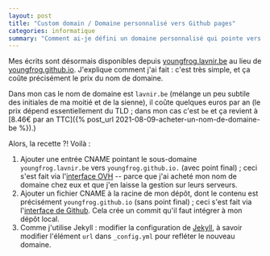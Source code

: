 ```yaml
---
layout: post
title: "Custom domain / Domaine personnalisé vers Github pages"
categories: informatique
summary: "Comment ai-je défini un domaine personnalisé qui pointe vers mon site (publié au travers de Github pages)."
---
```

Mes écrits sont désormais disponibles depuis [youngfrog.lavnir.be](https://youngfrog.lavnir.be) au lieu de [youngfrog.github.io](https://youngfrog.github.io). 
J'explique comment j'ai fait : c'est très simple, et ça coûte précisément le prix du nom de domaine.

Dans mon cas le nom de domaine est `lavnir.be`  (mélange un peu subtile des initiales de ma moitié et de la sienne), il coûte quelques euros par an (le prix dépend essentiellement du TLD ; dans mon cas c'est `be` et ça revient à [8.46€ par an TTC]({% post_url 2021-08-09-acheter-un-nom-de-domaine-be %}).)

Alors, la recette ?! Voilà :

1. Ajouter une entrée CNAME pointant le sous-domaine `youngfrog.lavnir.be` vers `youngfrog.github.io.` (avec point final) ; ceci s'est fait via l'[interface OVH](https://docs.ovh.com/fr/domains/editer-ma-zone-dns/) -- parce que j'ai acheté mon nom de domaine chez eux et que j'en laisse la gestion sur leurs serveurs.
2. Ajouter un fichier CNAME à la racine de mon dépôt, dont le contenu est précisément `youngfrog.github.io` (sans point final) ; ceci s'est fait via l'[interface de Github](https://help.github.com/en/github/working-with-github-pages/managing-a-custom-domain-for-your-github-pages-site#configuring-a-subdomain). Cela crée un commit qu'il faut intégrer à mon dépôt local.
3. Comme j'utilise Jekyll : modifier la configuration de [Jekyll](http://jekyllrb.com/), à savoir modifier l'élément `url` dans `_config.yml` pour refléter le nouveau domaine.

